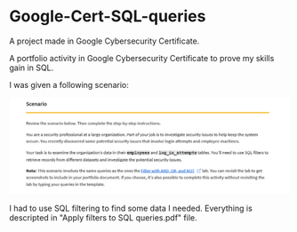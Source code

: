 # Google-Cert-SQL-queries
A project made in Google Cybersecurity Certificate.

A portfolio activity in Google Cybersecurity Certificate to prove my skills gain in SQL.

I was given a following scenario:

![image](Scenario.png)

I had to use SQL filtering to find some data I needed. Everything is descripted in "Apply filters to SQL queries.pdf" file.
